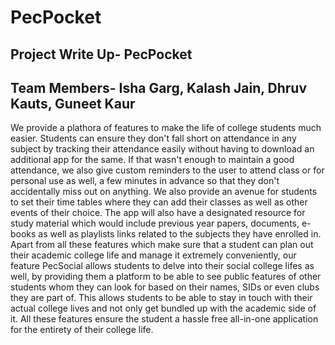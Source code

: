 # PecPocket

## Project Write Up- PecPocket
## Team Members- Isha Garg, Kalash Jain, Dhruv Kauts, Guneet Kaur

We provide a plathora of features to make the life of college students much easier. 
Students can ensure they don't fall short on attendance in any subject by tracking their attendance easily without having to download an additional app for the same.
If that wasn't enough to maintain a good attendance, we also give custom reminders to the user to attend class or for personal use as well, a few minutes in advance so that they don't accidentally miss out on anything.
We also provide an avenue for students to set their time tables where they can add their classes as well as other events of their choice.
The app will also have a  designated resource for study material which would include previous year papers, documents, e-books as well as playlists links related to the subjects they have enrolled in. 
Apart from all these features which make sure that a student can plan out their academic college life and manage it extremely conveniently, our feature PecSocial allows students to delve into their social college lifes as well, by providing them a platform to be able to see public features of other students whom they can look for based on their names, SIDs or even clubs they are part of. This allows students to be able to stay in touch with their actual college lives and not only get bundled up with the academic side of it. 
All these features ensure the student a hassle free all-in-one application for the entirety of their college life.
